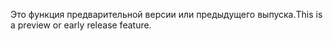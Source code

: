 <span data-ttu-id="c5c47-101">Это функция предварительной версии или предыдущего выпуска.</span><span class="sxs-lookup"><span data-stu-id="c5c47-101">This is a preview or early release feature.</span></span>